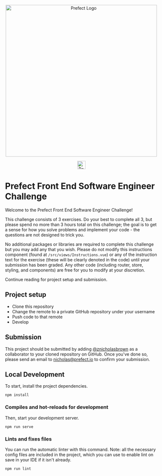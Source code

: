 <p align="center" >
   <img src="https://images.ctfassets.net/gm98wzqotmnx/3Ufcb7yYqcXBDlAhJ30gce/c237bb3254190795b30bf734f3cbc1d4/prefect-logo-full-gradient.svg" width="500" style="max-width: 500px;" alt="Prefect Logo">
</p>

<p align="center">
<a href="https://prefect.io">
    <img src="https://images.ctfassets.net/gm98wzqotmnx/3mwImS57DEydMQXU1FCGG/6e36e2d49faf78cf4a166f123c2c43ca/image__5_.png" height="27" alt="Powered By Prefect">
    </a>
</p>

# Prefect Front End Software Engineer Challenge

Welcome to the Prefect Front End Software Engineer Challenge!

This challenge consists of 3 exercises. Do your best to complete all 3, but please spend no more
than 3 hours total on this challenge; the goal is to get a sense for how you
solve problems and implement your code - the questions are not
designed to trick you.

No additional packages or libraries are required to complete this
challenge but you may add any that you wish. Please do not modify this
instructions component (found at `/src/views/Instructions.vue`) or any of the instruction text
for the exercise (these will be clearly denoted in the code) until your
submission has been graded. Any other code (including router, store,
styling, and components) are free for you to modify at your discretion.

Continue reading for project setup and submission.

## Project setup

- Clone this repository
- Change the remote to a private GitHub repository under your username
- Push code to that remote
- Develop

## Submission

This project should be submitted by adding [@znicholasbrown](https://github.com/znicholasbrown) as a collaborator to your cloned repository on GitHub. Once you've done so, please send an email to [nicholas@prefect.io](nicholas@prefect.io) to confirm your submission.

## Local Development

To start, install the project dependencies.

```
npm install
```

### Compiles and hot-reloads for development

Then, start your development server.

```
npm run serve
```

### Lints and fixes files

You can run the automatic linter with this command. Note: all the necessary config files are included in the project, which you can use to enable lint on save in your IDE if it isn't already.

```
npm run lint
```
